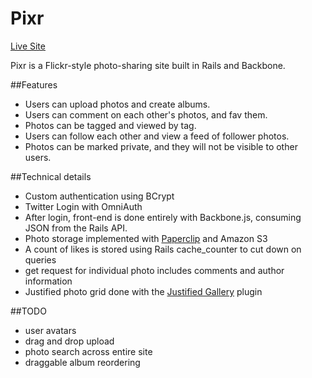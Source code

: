 # Pixr

[Live Site][live]

Pixr is a Flickr-style photo-sharing site built in Rails and Backbone.

##Features
- Users can upload photos and create albums.
- Users can comment on each other's photos, and fav them.
- Photos can be tagged and viewed by tag.
- Users can follow each other and view a feed of follower photos.
- Photos can be marked private, and they will not be visible to other users.

##Technical details
- Custom authentication using BCrypt
- Twitter Login with OmniAuth
- After login, front-end is done entirely with Backbone.js, consuming JSON from the Rails API.
- Photo storage implemented with [Paperclip][paperclip] and Amazon S3
- A count of likes is stored using Rails cache_counter to cut down on queries
- get request for individual photo includes comments and author information
- Justified photo grid done with the [Justified Gallery][JG] plugin

##TODO
- user avatars
- drag and drop upload
- photo search across entire site
- draggable album reordering

[live]: https://www.pixr.pics/
[paperclip]: https://github.com/thoughtbot/paperclip
[JG]: https://github.com/miromannino/Justified-Gallery
